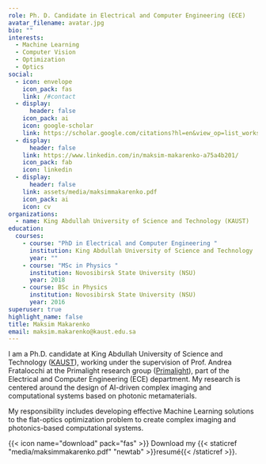 ```yaml
---
role: Ph. D. Candidate in Electrical and Computer Engineering (ECE)
avatar_filename: avatar.jpg
bio: ""
interests:
  - Machine Learning
  - Computer Vision
  - Optimization
  - Optics
social:
  - icon: envelope
    icon_pack: fas
    link: /#contact
  - display:
      header: false
    icon_pack: ai
    icon: google-scholar
    link: https://scholar.google.com/citations?hl=en&view_op=list_works&gmla=AJsN-F7zRSB21Bc8qqYm_Wb3eQ2IAXIP-PpOaV4-rgfnpqI3ZoxzJLL16gtV5eID7X1GX-9HrZEDuBRdcP7bkvGtN4ZslQSJug&user=jXPpMXkAAAAJ
  - display:
      header: false
    link: https://www.linkedin.com/in/maksim-makarenko-a75a4b201/
    icon_pack: fab
    icon: linkedin
  - display:
      header: false
    link: assets/media/maksimmakarenko.pdf
    icon_pack: ai
    icon: cv
organizations:
  - name: King Abdullah University of Science and Technology (KAUST)
education:
  courses:
    - course: "PhD in Electrical and Computer Engineering "
      institution: King Abdullah University of Science and Technology
      year: ""
    - course: "MSc in Physics "
      institution: Novosibirsk State University (NSU)
      year: 2018
    - course: BSc in Physics
      institution: Novosibirsk State University (NSU)
      year: 2016
superuser: true
highlight_name: false
title: Maksim Makarenko
email: maksim.makarenko@kaust.edu.sa
---
```

I am a Ph.D. candidate at King Abdullah University of Science and Technology ([KAUST](https://www.kaust.edu.sa/)), working under the supervision of Prof. Andrea Fratalocchi at the Primalight research group ([Primalight](<>)), part of the Electrical and Computer Engineering (ECE) department. My research is centered around the design of AI-driven complex imaging and computational systems based on photonic metamaterials. 

My responsibility includes developing effective Machine Learning solutions to the flat-optics optimization problem to create complex imaging and photonics-based computational systems. 

{{< icon name="download" pack="fas" >}} Download my {{< staticref "media/maksimmakarenko.pdf" "newtab" >}}resumé{{< /staticref >}}.
